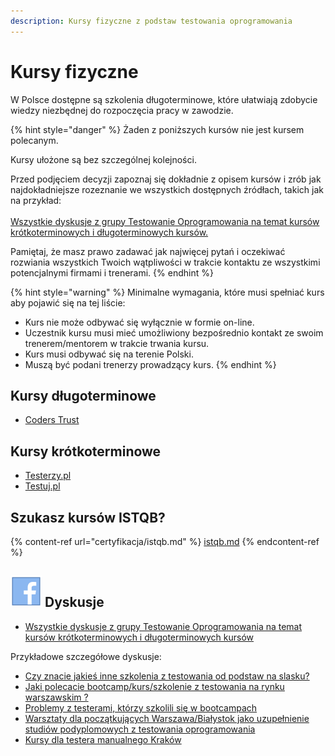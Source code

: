 ```yaml
---
description: Kursy fizyczne z podstaw testowania oprogramowania
---
```


# Kursy fizyczne

W Polsce dostępne są szkolenia długoterminowe, które ułatwiają zdobycie wiedzy niezbędnej do rozpoczęcia pracy w zawodzie.

{% hint style="danger" %}
Żaden z poniższych kursów nie jest kursem polecanym.

Kursy ułożone są bez szczególnej kolejności.

Przed podjęciem decyzji zapoznaj się dokładnie z opisem kursów i zrób jak najdokładniejsze rozeznanie we wszystkich dostępnych źródłach, takich jak na przykład:\
\
[Wszystkie dyskusje z grupy Testowanie Oprogramowania na temat kursów krótkoterminowych i długoterminowych kursów.](https://www.facebook.com/groups/141683635854223/post\_tags/?post\_tag\_id=1765193666836537)

Pamiętaj, że masz prawo zadawać jak najwięcej pytań i oczekiwać rozwiania wszystkich Twoich wątpliwości w trakcie kontaktu ze wszystkimi potencjalnymi firmami i trenerami.
{% endhint %}

{% hint style="warning" %}
Minimalne wymagania, które musi spełniać kurs aby pojawić się na tej liście:

* Kurs nie może odbywać się wyłącznie w formie on-line.
* Uczestnik kursu musi mieć umożliwiony bezpośrednio kontakt ze swoim trenerem/mentorem w trakcie trwania kursu.
* Kurs musi odbywać się na terenie Polski.
* Muszą być podani trenerzy prowadzący kurs.
{% endhint %}

## Kursy długoterminowe

* [Coders Trust](https://coderstrust.pl/kurs-tester/)

## Kursy krótkoterminowe

* [Testerzy.pl](http://szkolenia.testerzy.pl/praktyka-testowania/zawod-tester)
* [Testuj.pl](https://testuj.pl/lista-szkolen)

## Szukasz kursów ISTQB?

{% content-ref url="certyfikacja/istqb.md" %}
[istqb.md](certyfikacja/istqb.md)
{% endcontent-ref %}

## <img src=".gitbook/assets/icons8-facebook-50 (10) (1) (1) (1) (3).png" alt="" data-size="line"> Dyskusje

* [Wszystkie dyskusje z grupy Testowanie Oprogramowania na temat kursów krótkoterminowych i długoterminowych kursów](https://www.facebook.com/groups/141683635854223/post\_tags/?post\_tag\_id=1765193666836537)

Przykładowe szczegółowe dyskusje:

* [Czy znacie jakieś inne szkolenia z testowania od podstaw na slasku?](https://www.facebook.com/groups/TestowanieOprogramowania/permalink/1819919381363965/)
* [Jaki polecacie bootcamp/kurs/szkolenie z testowania na rynku warszawskim ?](https://www.facebook.com/groups/TestowanieOprogramowania/permalink/2007149499307618/)
* [Problemy z testerami, którzy szkolili się w bootcampach](https://www.facebook.com/groups/TestowanieOprogramowania/permalink/2018886294800605/)
* [Warsztaty dla początkujących Warszawa/Białystok jako uzupełnienie studiów podyplomowych z testowania oprogramowania](https://www.facebook.com/groups/TestowanieOprogramowania/permalink/2278666938822538/)
* [Kursy dla testera manualnego Kraków](https://www.facebook.com/groups/TestowanieOprogramowania/permalink/2259495144073051/)
